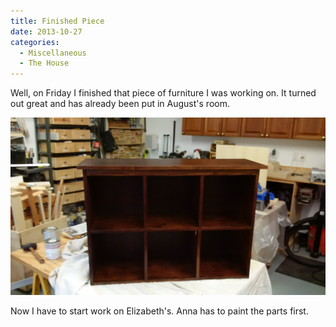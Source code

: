 ```yaml
---
title: Finished Piece
date: 2013-10-27
categories: 
  - Miscellaneous
  - The House
---
```


Well, on Friday I finished that piece of furniture I was working on. It turned out great and has already been put in August's room.

![The Finished Piece](images/IMG_00000017.jpg)

Now I have to start work on Elizabeth's. Anna has to paint the parts first.
